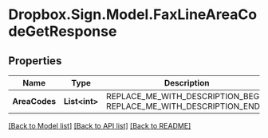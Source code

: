 # Dropbox.Sign.Model.FaxLineAreaCodeGetResponse

## Properties

Name | Type | Description | Notes
------------ | ------------- | ------------- | -------------
**AreaCodes** | **List&lt;int&gt;** | REPLACE_ME_WITH_DESCRIPTION_BEGIN  REPLACE_ME_WITH_DESCRIPTION_END | [optional] 

[[Back to Model list]](../README.md#documentation-for-models) [[Back to API list]](../README.md#documentation-for-api-endpoints) [[Back to README]](../README.md)

